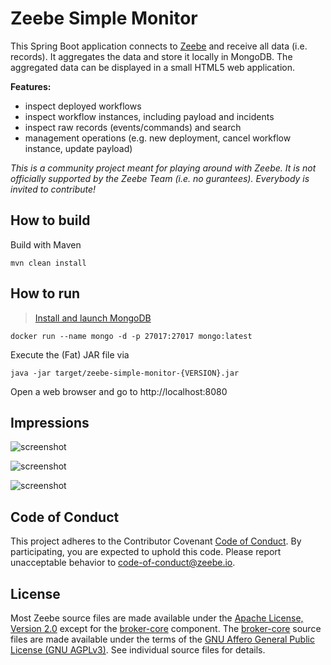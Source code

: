 Zeebe Simple Monitor
=========================

This Spring Boot application connects to [Zeebe](https://zeebe.io) and receive all data (i.e. records). It aggregates the data and store it locally in MongoDB. The aggregated data can be displayed in a small HTML5 web application.

**Features:**
* inspect deployed workflows
* inspect workflow instances, including payload and incidents
* inspect raw records (events/commands) and search
* management operations (e.g. new deployment, cancel workflow instance, update payload)

*This is a community project meant for playing around with Zeebe. It is not officially supported by the Zeebe Team (i.e. no gurantees). Everybody is invited to contribute!*


## How to build

Build with Maven

`mvn clean install`

## How to run

> [Install and launch MongoDB](http://docs.mongodb.org/manual/installation/)

```
docker run --name mongo -d -p 27017:27017 mongo:latest
```

Execute the (Fat) JAR file via

`java -jar target/zeebe-simple-monitor-{VERSION}.jar`

Open a web browser and go to http://localhost:8080


## Impressions

![screenshot](docs/workflows.png)

![screenshot](docs/instances.png)

![screenshot](docs/records.png)

## Code of Conduct

This project adheres to the Contributor Covenant [Code of
Conduct](/CODE_OF_CONDUCT.md). By participating, you are expected to uphold
this code. Please report unacceptable behavior to code-of-conduct@zeebe.io.

## License

Most Zeebe source files are made available under the [Apache License, Version
2.0](/LICENSE) except for the [broker-core][] component. The [broker-core][]
source files are made available under the terms of the [GNU Affero General
Public License (GNU AGPLv3)][agpl]. See individual source files for
details.

[broker-core]: https://github.com/zeebe-io/zeebe/tree/master/broker-core
[agpl]: https://github.com/zeebe-io/zeebe/blob/master/GNU-AGPL-3.0
